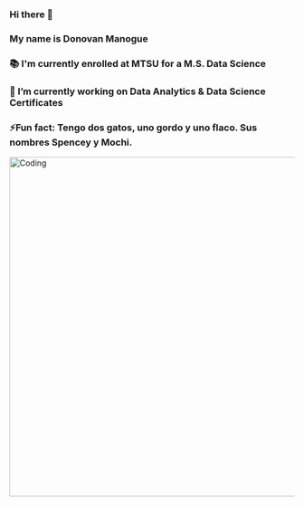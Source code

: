 ### Hi there 👋
### My name is Donovan Manogue
### :books: I'm currently enrolled at MTSU for a M.S. Data Science
### 🔭 I’m currently working on Data Analytics & Data Science Certificates 
### ⚡Fun fact: Tengo dos gatos, uno gordo y uno flaco. Sus nombres Spencey y Mochi.
<img align="left" alt="Coding" width="600" src="https://gifer.com/3HeQ">
<!--
**DonovanManogue/DonovanManogue** is a ✨ _special_ ✨ repository because its `README.md` (this file) appears on your GitHub profile.

Here are some ideas to get you started:

- 🔭 I’m currently working on ...
- 🌱 I’m currently learning ...
- 👯 I’m looking to collaborate on ...
- 🤔 I’m looking for help with ...
- 💬 Ask me about ...
- 📫 How to reach me: ...
- 😄 Pronouns: ...
- ⚡ Fun fact: ...
-->
